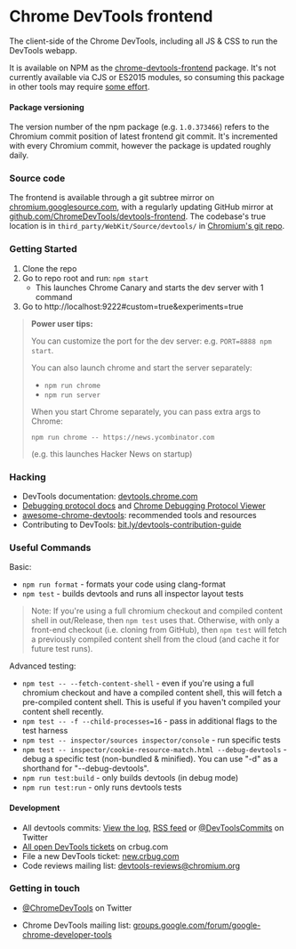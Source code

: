 # Chrome DevTools frontend

The client-side of the Chrome DevTools, including all JS & CSS to run the DevTools webapp.

It is available on NPM as the [chrome-devtools-frontend](https://www.npmjs.com/package/chrome-devtools-frontend) package. It's not currently available via CJS or ES2015 modules, so consuming this package in other tools may require [some effort](https://github.com/paulirish/devtools-timeline-model/blob/master/index.js).

#### Package versioning
The version number of the npm package (e.g. `1.0.373466`) refers to the Chromium commit position of latest frontend git commit. It's incremented with every Chromium commit, however the package is updated roughly daily.

### Source code
The frontend is available through a git subtree mirror on [chromium.googlesource.com](https://chromium.googlesource.com/chromium/src/third_party/WebKit/Source/devtools/), with a regularly updating GitHub mirror at [github.com/ChromeDevTools/devtools-frontend](https://github.com/ChromeDevTools/devtools-frontend). The codebase's true location is in `third_party/WebKit/Source/devtools/` in [Chromium's git repo](https://chromium.googlesource.com/chromium/src/).

### Getting Started

1. Clone the repo
2. Go to repo root and run:  `npm start`
    - This launches Chrome Canary and starts the dev server with 1 command
3. Go to http://localhost:9222#custom=true&experiments=true

> **Power user tips:**
>
> You can customize the port for the dev server: e.g. `PORT=8888 npm start`.
>
> You can also launch chrome and start the server separately:
> - `npm run chrome`
> - `npm run server`
>
> When you start Chrome separately, you can pass extra args to Chrome:
> ```
> npm run chrome -- https://news.ycombinator.com
> ```
> (e.g. this launches Hacker News on startup)

### Hacking
* DevTools documentation: [devtools.chrome.com](https://devtools.chrome.com)
* [Debugging protocol docs](https://developer.chrome.com/devtools/docs/debugger-protocol) and [Chrome Debugging Protocol Viewer](http://chromedevtools.github.io/debugger-protocol-viewer/)
* [awesome-chrome-devtools](https://github.com/paulirish/awesome-chrome-devtools): recommended tools and resources
* Contributing to DevTools: [bit.ly/devtools-contribution-guide](http://bit.ly/devtools-contribution-guide)

### Useful Commands

Basic:
* `npm run format` - formats your code using clang-format
* `npm test` - builds devtools and runs all inspector layout tests

> Note: If you're using a full chromium checkout and compiled content shell in out/Release, then `npm test` uses that. Otherwise, with only a front-end checkout (i.e. cloning from GitHub), then `npm test` will fetch a previously compiled content shell from the cloud (and cache it for future test runs).

Advanced testing:
* `npm test -- --fetch-content-shell` - even if you're using a full chromium checkout and have a compiled content shell, this will fetch a pre-compiled content shell. This is useful if you haven't compiled your content shell recently.
* `npm test -- -f --child-processes=16` - pass in additional flags to the test harness
* `npm test -- inspector/sources inspector/console` - run specific tests
* `npm test -- inspector/cookie-resource-match.html --debug-devtools` - debug a specific test (non-bundled & minified). You can use "-d" as a shorthand for "--debug-devtools".
* `npm run test:build` - only builds devtools (in debug mode)
* `npm run test:run` - only runs devtools tests

#### Development
* All devtools commits: [View the log], [RSS feed] or [@DevToolsCommits] on Twitter
* [All open DevTools tickets] on crbug.com
* File a new DevTools ticket: [new.crbug.com](https://bugs.chromium.org/p/chromium/issues/entry?labels=OS-All,Type-Bug,Pri-2&components=Platform%3EDevTools)
* Code reviews mailing list: [devtools-reviews@chromium.org]

### Getting in touch
* [@ChromeDevTools] on Twitter
* Chrome DevTools mailing list: [groups.google.com/forum/google-chrome-developer-tools](https://groups.google.com/forum/#!forum/google-chrome-developer-tools)

  [devtools-reviews@chromium.org]: https://groups.google.com/a/chromium.org/forum/#!forum/devtools-reviews
  [RSS feed]: https://feeds.peter.sh/chrome-devtools/
  [View the log]: https://chromium.googlesource.com/chromium/src/third_party/WebKit/Source/devtools/+log/master
  [@ChromeDevTools]: http://twitter.com/ChromeDevTools
  [@DevToolsCommits]: http://twitter.com/DevToolsCommits
  [all open DevTools tickets]: https://bugs.chromium.org/p/chromium/issues/list?can=2&q=component%3APlatform%3EDevTools&sort=&groupby=&colspec=ID+Stars+Owner+Summary+Modified+Opened
